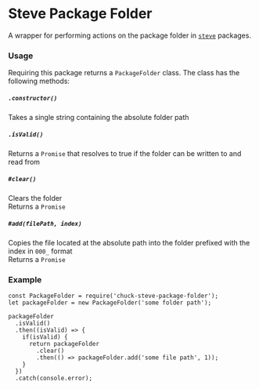 # Steve Package Folder #
A wrapper for performing actions on the package folder in [`steve`](https://www.github.com/brycekbargar/steve) packages.

### Usage ###
Requiring this package returns a `PackageFolder` class. The class has the following methods:

##### `.constructor()` #####
Takes a single string containing the absolute folder path

##### `.isValid()` #####
Returns a `Promise` that resolves to true if the folder can be written to and read from

##### `#clear()` #####
Clears the folder  
Returns a `Promise`

##### `#add(filePath, index)` #####
Copies the file located at the absolute path into the folder prefixed with the index in `000_` format  
Returns a `Promise`

### Example ###
```
const PackageFolder = require('chuck-steve-package-folder');
let packageFolder = new PackageFolder('some folder path');

packageFolder
  .isValid()
  .then((isValid) => {
    if(isValid) {
      return packageFolder
        .clear()
        .then(() => packageFolder.add('some file path', 1));
    }
  })
  .catch(console.error);
```
